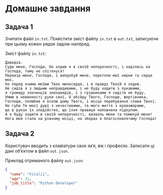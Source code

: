 # Домашне завдання

## Задача 1

Зчитати файл `in.txt`. Помістити зміст файлу `in.txt` в `out.txt`, записуючи при цьому кожен рядок задом-наперед.

Зміст файлу `in.txt`:

```
Давидів.
Суди мене, Господи, бо ходив я в своїй непорочності, і надіявсь на Господа, тому не спіткнуся!
Перевір мене, Господи, і випробуй мене, перетопи мої нирки та серце моє,
бо перед очима моїми Твоє милосердя, і в правді Твоїй я ходив.
Не сидів я з людьми неправдивими, і не буду ходити з лукавими,
я громаду злочинців зненавидів, і з грішниками я сидіти не буду.
Умию в невинності руки свої, й обійду Твого, Господи, жертівника,
Господи, полюбив я оселю дому Твого, і місце перебування слави Твоєї.
Не губи Ти моєї душі з нечестивими, та мого життя з кровожерами,
що в руках їх злодійство, що їхня правиця наповнена підкупом.
А я буду ходити в своїй непорочності, визволь мене та помилуй мене!
Нога моя стала на рівному місці, на зборах я благословлятиму Господа!
```

## Задача 2

Користувач вводить з клавіатури своє імʼя, вік і професію. Записати ці дані обʼєктом в файл `out.json`.

Приклад отриманого файлу `out.json`:

```json
{
  "name": "Vitalii",
  "age": 22,
  "job_title": "Python Developer"
}
```

